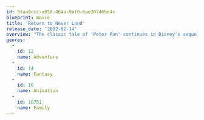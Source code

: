 ```yaml
---
id: 8faa9ccc-a059-464a-9af0-6ae30746be4c
blueprint: movie
title: 'Return to Never Land'
release_date: '2002-02-14'
overview: "The classic tale of 'Peter Pan' continues in Disney's sequel 'Return to Never Land'. In 1940 on a world besieged by World War II, Wendy, now grown up, has two children, one of them is her daughter, Jane."
genres:
  -
    id: 12
    name: Adventure
  -
    id: 14
    name: Fantasy
  -
    id: 16
    name: Animation
  -
    id: 10751
    name: Family
---
```


